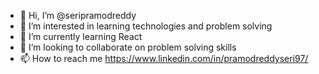 - 👋 Hi, I’m @seripramodreddy
- 👀 I’m interested in learning technologies and problem solving
- 🌱 I’m currently learning React
- 💞️ I’m looking to collaborate on problem solving skills
- 📫 How to reach me https://www.linkedin.com/in/pramodreddyseri97/

<!---
seripramodreddy/seripramodreddy is a ✨ special ✨ repository because its `README.md` (this file) appears on your GitHub profile.
You can click the Preview link to take a look at your changes.
--->
